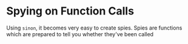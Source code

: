 # Spying on Function Calls

Using `sinon`, it becomes very easy to create spies. Spies are functions which are prepared to tell you whether they've been called
